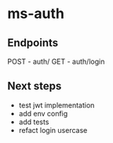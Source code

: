 # ms-auth

## Endpoints

POST - auth/
GET  - auth/login

## Next steps

- test jwt implementation
- add env config
- add tests
- refact login usercase
